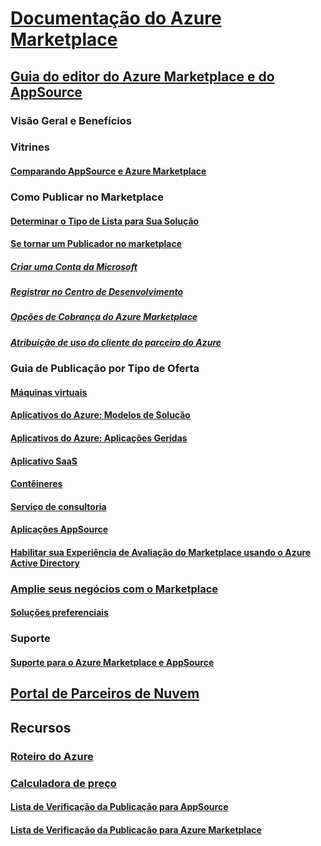 # [Documentação do Azure Marketplace](index.md)  

## [Guia do editor do Azure Marketplace e do AppSource](./marketplace-publishers-guide.md)  
### Visão Geral e Benefícios  
### Vitrines  
#### [Comparando AppSource e Azure Marketplace](./comparing-appsource-azure-marketplace.md)  

### Como Publicar no Marketplace  
#### [Determinar o Tipo de Lista para Sua Solução](./determine-your-listing-type.md)  
#### [Se tornar um Publicador no marketplace](./become-publisher.md)  
##### [Criar uma Conta da Microsoft](./guidelines.md)
##### [Registrar no Centro de Desenvolvimento](./register-dev-center.md) 
##### [Opções de Cobrança do Azure Marketplace](./billing-options-azure-marketplace.md)  
##### [Atribuição de uso do cliente do parceiro do Azure](./azure-partner-customer-usage-attribution.md)

### Guia de Publicação por Tipo de Oferta 
#### [Máquinas virtuais](./marketplace-virtual-machines.md)
#### [Aplicativos do Azure: Modelos de Solução](./marketplace-solution-templates.md)
#### [Aplicativos do Azure: Aplicações Geridas](./marketplace-managed-apps.md)
#### [Aplicativo SaaS](./marketplace-saas-applications-technical-publishing-guide.md) 
#### [Contêineres](./marketplace-containers.md)
#### [Serviço de consultoria](./consulting-services.md)  
#### [Aplicações AppSource](./appsource-offer-publishing-guide.md)
#### [Habilitar sua Experiência de Avaliação do Marketplace usando o Azure Active Directory](./enable-trial-using-azure-ad.md)

### [Amplie seus negócios com o Marketplace](./grow-your-business-with-azure-marketplace.md)  
#### [Soluções preferenciais](./preferred-solutions.md) 

### Suporte  
#### [Suporte para o Azure Marketplace e AppSource](./support-azure-marketplace.md)  

## [Portal de Parceiros de Nuvem](./cloud-partner-portal/cloud-partner-portal-what-is-the-cloud-partner-portal.md)  

## Recursos  
### [Roteiro do Azure](https://azure.microsoft.com/roadmap/)  
### [Calculadora de preço](https://azure.microsoft.com/pricing/calculator/)  


#### [Lista de Verificação da Publicação para AppSource](./publishing-checklist-appsource.md)  
#### [Lista de Verificação da Publicação para Azure Marketplace](./publishing-checklist-azure-marketplace.md)  
